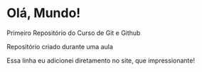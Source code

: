 # Olá, Mundo!
 Primeiro Repositório do Curso de Git e Github

Repositório criado durante uma aula

Essa linha eu adicionei diretamento no site, que impressionante!
